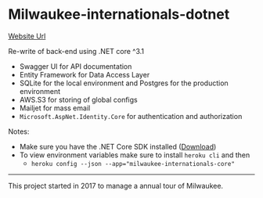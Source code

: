 # Milwaukee-internationals-dotnet

[Website Url](https://milwaukee-internationals-core.herokuapp.com)

Re-write of back-end using .NET core ^3.1

- Swagger UI for API documentation
- Entity Framework for Data Access Layer
- SQLite for the local environment and Postgres for the production environment
- AWS.S3 for storing of global configs
- Mailjet for mass email
- `Microsoft.AspNet.Identity.Core` for authentication and authorization

Notes:
- Make sure you have the .NET Core SDK installed ([Download](https://www.microsoft.com/net/learn/get-started))
- To view environment variables make sure to install `heroku cli` and then
  - `heroku config --json --app="milwaukee-internationals-core"`

--- 

This project started in 2017 to manage a annual tour of Milwaukee.
